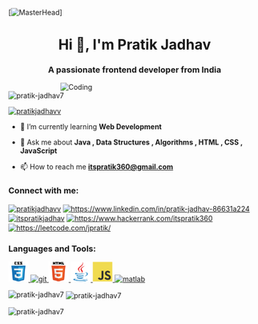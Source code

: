 [![MasterHead](https://camo.githubusercontent.com/5dc6ee33381917e41fc9c4951799268998f11a9b864399bf79a0842e4f9b194d/68747470733a2f2f692e696d6775722e636f6d2f315a76566b44632e676966)]
<h1 align="center">Hi 👋, I'm Pratik Jadhav</h1>
<h3 align="center">A passionate frontend developer from India</h3>
<img align="right" alt="Coding" width="400" src="https://camo.githubusercontent.com/c1dcb74cc1c1835b1d716f5051499a2814c683c806b15f04b0eba492863703e9/68747470733a2f2f63646e2e6472696262626c652e636f6d2f75736572732f3733303730332f73637265656e73686f74732f363538313234332f6176656e746f2e676966">

<p align="left"> <img src="https://komarev.com/ghpvc/?username=pratik-jadhav7&label=Profile%20views&color=0e75b6&style=flat" alt="pratik-jadhav7" /> </p>

<p align="left"> <a href="https://twitter.com/pratikjadhavv" target="blank"><img src="https://img.shields.io/twitter/follow/pratikjadhavv?logo=twitter&style=for-the-badge" alt="pratikjadhavv" /></a> </p>

- 🌱 I’m currently learning **Web Development**

- 💬 Ask me about **Java , Data Structures , Algorithms , HTML , CSS , JavaScript**

- 📫 How to reach me **itspratik360@gmail.com**

<h3 align="left">Connect with me:</h3>
<p align="left">
<a href="https://twitter.com/pratikjadhavv" target="blank"><img align="center" src="https://raw.githubusercontent.com/rahuldkjain/github-profile-readme-generator/master/src/images/icons/Social/twitter.svg" alt="pratikjadhavv" height="30" width="40" /></a>
<a href="https://linkedin.com/in/https://www.linkedin.com/in/pratik-jadhav-86631a224" target="blank"><img align="center" src="https://raw.githubusercontent.com/rahuldkjain/github-profile-readme-generator/master/src/images/icons/Social/linked-in-alt.svg" alt="https://www.linkedin.com/in/pratik-jadhav-86631a224" height="30" width="40" /></a>
<a href="https://instagram.com/itspratikjadhav" target="blank"><img align="center" src="https://raw.githubusercontent.com/rahuldkjain/github-profile-readme-generator/master/src/images/icons/Social/instagram.svg" alt="itspratikjadhav" height="30" width="40" /></a>
<a href="https://www.hackerrank.com/https://www.hackerrank.com/itspratik360" target="blank"><img align="center" src="https://raw.githubusercontent.com/rahuldkjain/github-profile-readme-generator/master/src/images/icons/Social/hackerrank.svg" alt="https://www.hackerrank.com/itspratik360" height="30" width="40" /></a>
<a href="https://www.leetcode.com/https://leetcode.com/jpratik/" target="blank"><img align="center" src="https://raw.githubusercontent.com/rahuldkjain/github-profile-readme-generator/master/src/images/icons/Social/leet-code.svg" alt="https://leetcode.com/jpratik/" height="30" width="40" /></a>
</p>

<h3 align="left">Languages and Tools:</h3>
<p align="left"> <a href="https://www.w3schools.com/css/" target="_blank" rel="noreferrer"> <img src="https://raw.githubusercontent.com/devicons/devicon/master/icons/css3/css3-original-wordmark.svg" alt="css3" width="40" height="40"/> </a> <a href="https://git-scm.com/" target="_blank" rel="noreferrer"> <img src="https://www.vectorlogo.zone/logos/git-scm/git-scm-icon.svg" alt="git" width="40" height="40"/> </a> <a href="https://www.w3.org/html/" target="_blank" rel="noreferrer"> <img src="https://raw.githubusercontent.com/devicons/devicon/master/icons/html5/html5-original-wordmark.svg" alt="html5" width="40" height="40"/> </a> <a href="https://www.java.com" target="_blank" rel="noreferrer"> <img src="https://raw.githubusercontent.com/devicons/devicon/master/icons/java/java-original.svg" alt="java" width="40" height="40"/> </a> <a href="https://developer.mozilla.org/en-US/docs/Web/JavaScript" target="_blank" rel="noreferrer"> <img src="https://raw.githubusercontent.com/devicons/devicon/master/icons/javascript/javascript-original.svg" alt="javascript" width="40" height="40"/> </a> <a href="https://www.mathworks.com/" target="_blank" rel="noreferrer"> <img src="https://upload.wikimedia.org/wikipedia/commons/2/21/Matlab_Logo.png" alt="matlab" width="40" height="40"/> </a> </p>

<p><img align="left" src="https://github-readme-stats.vercel.app/api/top-langs?username=pratik-jadhav7&show_icons=true&locale=en&layout=compact" alt="pratik-jadhav7" /></p>

<p>&nbsp;<img align="center" src="https://github-readme-stats.vercel.app/api?username=pratik-jadhav7&show_icons=true&locale=en" alt="pratik-jadhav7" /></p>

<p><img align="center" src="https://github-readme-streak-stats.herokuapp.com/?user=pratik-jadhav7&" alt="pratik-jadhav7" /></p>

